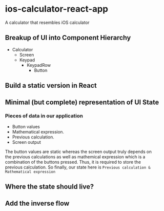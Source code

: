 # ios-calculator-react-app

A calculator that resembles iOS calculator

## Breakup of UI into Component Hierarchy

- Calculator
  - Screen
  - Keypad
    - KeypadRow
      - Button

## Build a static version in React

## Minimal (but complete) representation of UI State

### Pieces of data in our application

- Button values
- Mathematical expression.
- Previous calculation.
- Screen output

The button values are static whereas the screen output truly depends on the previous calculations as well as mathemical expression which is a combination of the buttons pressed. Thus, it is required to store the previous calculation. So finally, our state here is `Previous calculation & Mathematical expression`

## Where the state should live?

## Add the inverse flow
